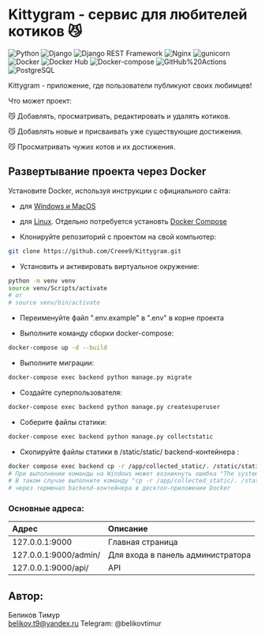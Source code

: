 # Kittygram - сервис для любителей котиков 😼

![Python](https://img.shields.io/badge/-Python-464646?style=flat&logo=Python&logoColor=56C0C0&color=008080)
![Django](https://img.shields.io/badge/-Django-464646?style=flat&logo=Django&logoColor=56C0C0&color=008080)
![Django REST Framework](https://img.shields.io/badge/-Django%20REST%20Framework-464646?style=flat&logo=Django%20REST%20Framework&logoColor=56C0C0&color=008080)
![Nginx](https://img.shields.io/badge/-NGINX-464646?style=flat&logo=NGINX&logoColor=56C0C0&color=008080)
![gunicorn](https://img.shields.io/badge/-gunicorn-464646?style=flat&logo=gunicorn&logoColor=56C0C0&color=008080)
![Docker](https://img.shields.io/badge/-Docker-464646?style=flat&logo=Docker&logoColor=56C0C0&color=008080)
![Docker Hub](https://img.shields.io/badge/-Docker%20Hub-464646?style=flat&logo=Docker&logoColor=56C0C0&color=008080)
![Docker-compose](https://img.shields.io/badge/-Docker%20compose-464646?style=flat&logo=Docker&logoColor=56C0C0&color=008080)
![GitHub%20Actions](https://img.shields.io/badge/-GitHub%20Actions-464646?style=flat&logo=GitHub%20actions&logoColor=56C0C0&color=008080)
![PostgreSQL](https://img.shields.io/badge/-PostgreSQL-464646?style=flat&logo=PostgreSQL&logoColor=56C0C0&color=008080)


Kittygram - приложение, где пользователи публикуют своих любимцев!


Что может проект:

😼 Добавлять, просматривать, редактировать и удалять котиков.

😼 Добавлять новые и присваивать уже существующие достижения. 

😼 Просматривать чужих котов и их достижения.

## Развертывание проекта через Docker

Установите Docker, используя инструкции с официального сайта:
- для [Windows и MacOS](https://www.docker.com/products/docker-desktop)
- для [Linux](https://docs.docker.com/engine/install/ubuntu/). Отдельно потребуется установть [Docker Compose](https://docs.docker.com/compose/install/)

- Клонируйте репозиторий с проектом на свой компьютер:
```bash
git clone https://github.com/Creee9/Kittygram.git
```

- Установить и активировать виртуальное окружение:
```bash
python -m venv venv
source venv/Scripts/activate
# or
# source venv/bin/activate
```

- Переименуйте файл ".env.example" в ".env" в корне проекта

- Выполните команду сборки docker-compose:
```bash
docker-compose up -d --build
```

- Выполните миграции:
```bash
docker-compose exec backend python manage.py migrate
```

- Создайте суперпользователя:
```bash
docker-compose exec backend python manage.py createsuperuser
```

- Соберите файлы статики:
```bash
docker-compose exec backend python manage.py collectstatic
```

- Скопируйте файлы статики в /static/static/ backend-контейнера :
```bash
docker compose exec backend cp -r /app/collected_static/. /static/static/
# При выполнении команды на Windows может возникнуть ошибка "The system cannot find the file specified"
# В таком случае выполните команду "cp -r /app/collected_static/. /static/static/"
# через терменал backend-контейнера в десктоп-приложении Docker
```


### Основные адреса: 
| Адрес                 | Описание |
|:----------------------|:---------|
| 127.0.0.1:9000            | Главная страница |
| 127.0.0.1:9000/admin/     | Для входа в панель администратора |
| 127.0.0.1:9000/api/       | API |


## Автор:
Беликов Тимур<br>
belikov.t9@yandex.ru
Telegram: @belikovtimur
